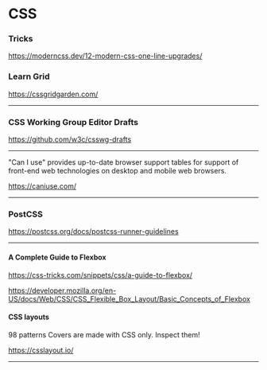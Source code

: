# CSS

### Tricks
https://moderncss.dev/12-modern-css-one-line-upgrades/

### Learn Grid

https://cssgridgarden.com/

---

### CSS Working Group Editor Drafts

https://github.com/w3c/csswg-drafts

---

"Can I use"
provides up-to-date browser support tables
for support of front-end web technologies on
desktop and mobile web browsers.

https://caniuse.com/

---

### PostCSS

https://postcss.org/docs/postcss-runner-guidelines

---

#### A Complete Guide to Flexbox

https://css-tricks.com/snippets/css/a-guide-to-flexbox/

https://developer.mozilla.org/en-US/docs/Web/CSS/CSS_Flexible_Box_Layout/Basic_Concepts_of_Flexbox

#### CSS layouts

98 patterns
Covers are made with CSS only. Inspect them!

https://csslayout.io/

---
